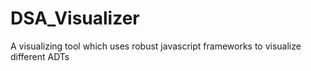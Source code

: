 # DSA_Visualizer
A visualizing tool which uses robust javascript frameworks to visualize different ADTs
